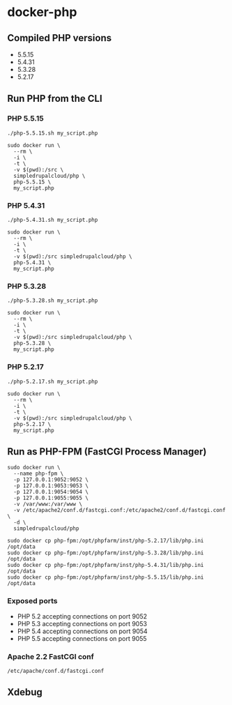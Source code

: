 docker-php
==========

Compiled PHP versions
---------------------

- 5.5.15
- 5.4.31
- 5.3.28
- 5.2.17

Run PHP from the CLI
--------------------

### PHP 5.5.15

    ./php-5.5.15.sh my_script.php

    sudo docker run \
      --rm \
      -i \
      -t \
      -v $(pwd):/src \
      simpledrupalcloud/php \
      php-5.5.15 \
      my_script.php

### PHP 5.4.31

    ./php-5.4.31.sh my_script.php

    sudo docker run \
      --rm \
      -i \
      -t \
      -v $(pwd):/src simpledrupalcloud/php \
      php-5.4.31 \
      my_script.php

### PHP 5.3.28

    ./php-5.3.28.sh my_script.php

    sudo docker run \
      --rm \
      -i \
      -t \
      -v $(pwd):/src simpledrupalcloud/php \
      php-5.3.28 \
      my_script.php

### PHP 5.2.17

    ./php-5.2.17.sh my_script.php

    sudo docker run \
      --rm \
      -i \
      -t \
      -v $(pwd):/src simpledrupalcloud/php \
      php-5.2.17 \
      my_script.php

Run as PHP-FPM (FastCGI Process Manager)
----------------------------------------

    sudo docker run \
      --name php-fpm \
      -p 127.0.0.1:9052:9052 \
      -p 127.0.0.1:9053:9053 \
      -p 127.0.0.1:9054:9054 \
      -p 127.0.0.1:9055:9055 \
      -v /var/www:/var/www \
      -v /etc/apache2/conf.d/fastcgi.conf:/etc/apache2/conf.d/fastcgi.conf \
      -d \
      simpledrupalcloud/php

    sudo docker cp php-fpm:/opt/phpfarm/inst/php-5.2.17/lib/php.ini /opt/data
    sudo docker cp php-fpm:/opt/phpfarm/inst/php-5.3.28/lib/php.ini /opt/data
    sudo docker cp php-fpm:/opt/phpfarm/inst/php-5.4.31/lib/php.ini /opt/data
    sudo docker cp php-fpm:/opt/phpfarm/inst/php-5.5.15/lib/php.ini /opt/data

### Exposed ports

- PHP 5.2 accepting connections on port 9052
- PHP 5.3 accepting connections on port 9053
- PHP 5.4 accepting connections on port 9054
- PHP 5.5 accepting connections on port 9055

### Apache 2.2 FastCGI conf

    /etc/apache/conf.d/fastcgi.conf

Xdebug
------